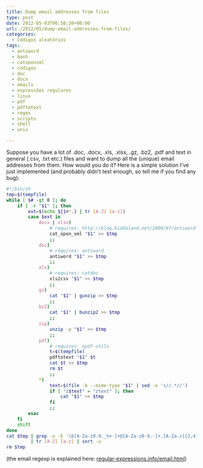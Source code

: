 ```yaml
---
title: Dump email addresses from files
type: post
date: 2012-05-03T06:58:38+00:00
url: /2012/05/dump-email-addresses-from-files/
categories:
  - Códigos aleatórios
tags:
  - antiword
  - bash
  - catopenxml
  - códigos
  - doc
  - docx
  - emails
  - expressões regulares
  - linux
  - pdf
  - pdftotext
  - regex
  - scripts
  - shell
  - unix

---
```

Suppose you have a lot of .doc, .docx, .xls, .xlsx, .gz, .bz2, .pdf and text in general (.csv, .txt etc.) files and want to dump all the (unique) email addresses from them. How would you do it? Here is a simple solution I’ve just implemented (and probably didn’t test enough, so tell me if you find any bug):

```bash
#!/bin/sh
tmp=$(tempfile)
while [ $# -gt 0 ]; do
    if [ -r "$1" ]; then
        ext=$(echo ${1#*.} | tr [A-Z] [a-z])
        case $ext in
            docx | xlsx)
                # requires: http://blog.kiddaland.net/2009/07/antiword-for-office-2007/
                cat_open_xml "$1" >> $tmp
                ;;
            doc)
                # requires: antiword
                antiword "$1" >> $tmp
                ;;
            xls)
                # requires: catdoc
                xls2csv "$1" >> $tmp
                ;;
            gz)
                cat "$1" | gunzip >> $tmp
                ;;
            bz2)
                cat "$1" | bunzip2 >> $tmp
                ;;
            zip)
                unzip -p "$1" >> $tmp
                ;;
            pdf)
                # requires: xpdf-utils
                t=$(tempfile)
                pdftotext "$1" $t
                cat $t >> $tmp
                rm $t
                ;;
            *)
                text=$(file -b --mime-type "$1" | sed -e 's//.*//')
                if [ "z$text" = "ztext" ]; then
                    cat "$1" >> $tmp
                fi
                ;;
        esac
    fi
    shift
done
cat $tmp | grep -o -E '\b[A-Za-z0-9._%+-]+@[A-Za-z0-9.-]+.[A-Za-z]{2,4}\b'
         | tr [A-Z] [a-z] | sort -u
rm $tmp
```

(the email regexp is explained here: [regular-expressions.info/email.html][1])

 [1]: http://www.regular-expressions.info/email.html
